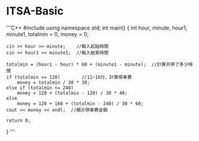 # ITSA-Basic
'''C++
#include <iostream>
using namespace std;
int main()
{
    int hour, minute, hour1, minute1, totalmin = 0, money = 0;

    cin >> hour >> minute;    //輸入起始時間
    cin >> hour1 >> minute1;  //輸入結束時間

    totalmin = (hour1 - hour) * 60 + (minute1 - minute);  //計算共停了多少時間
    if (totalmin <= 120)        //11~16行，計算停車費
        money = totalmin / 30 * 30;
    else if (totalmin <= 240)
        money = 120 + (totalmin - 120) / 30 * 40;
    else
        money = 120 + 160 + (totalmin - 240) / 30 * 60;
    cout << money << endl;  //顯示停車費金額

    return 0;
}
'''
